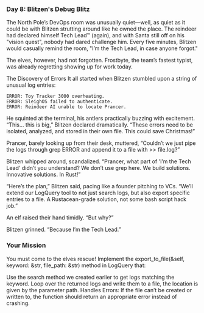 ### Day 8: Blitzen's Debug Blitz

The North Pole’s DevOps room was unusually quiet—well, as quiet as it could be with Blitzen strutting around like he owned the place. The reindeer had declared himself Tech Lead™ (again), and with Santa still off on his "vision quest", nobody had dared challenge him. Every five minutes, Blitzen would casually remind the room, "I’m the Tech Lead, in case anyone forgot."

The elves, however, had not forgotten. Frostbyte, the team’s fastest typist, was already regretting showing up for work today.

The Discovery of Errors
It all started when Blitzen stumbled upon a string of unusual log entries:

    ERROR: Toy Tracker 3000 overheating.
    ERROR: SleighOS failed to authenticate.
    ERROR: Reindeer AI unable to locate Prancer.

He squinted at the terminal, his antlers practically buzzing with excitement. “This… this is big,” Blitzen declared dramatically. “These errors need to be isolated, analyzed, and stored in their own file. This could save Christmas!”

Prancer, barely looking up from their desk, muttered, “Couldn’t we just pipe the logs through grep ERROR and append it to a file with >> file.log?”

Blitzen whipped around, scandalized. “Prancer, what part of 'I’m the Tech Lead' didn’t you understand? We don’t use grep here. We build solutions. Innovative solutions. In Rust!”

“Here’s the plan,” Blitzen said, pacing like a founder pitching to VCs. “We’ll extend our LogQuery tool to not just search logs, but also export specific entries to a file. A Rustacean-grade solution, not some bash script hack job.”

An elf raised their hand timidly. “But why?”

Blitzen grinned. “Because I’m the Tech Lead.”

### Your Mission

You must come to the elves rescue! Implement the export_to_file(&self, keyword: &str, file_path: &str) method in LogQuery that:

Use the search method we created earlier to get logs matching the keyword.
Loop over the returned logs and write them to a file, the location is given by the parameter path.
Handles Errors: If the file can’t be created or written to, the function should return an appropriate error instead of crashing.
